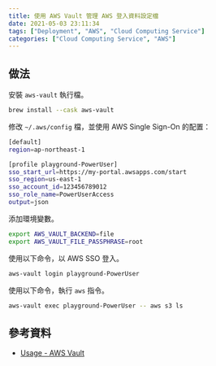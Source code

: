 ```yaml
---
title: 使用 AWS Vault 管理 AWS 登入資料設定檔
date: 2021-05-03 23:11:34
tags: ["Deployment", "AWS", "Cloud Computing Service"]
categories: ["Cloud Computing Service", "AWS"]
---
```


## 做法

安裝 `aws-vault` 執行檔。

```bash
brew install --cask aws-vault
```

修改 `~/.aws/config` 檔，並使用 AWS Single Sign-On 的配置：

```bash
[default]
region=ap-northeast-1

[profile playground-PowerUser]
sso_start_url=https://my-portal.awsapps.com/start
sso_region=us-east-1
sso_account_id=123456789012
sso_role_name=PowerUserAccess
output=json
```

添加環境變數。

```bash
export AWS_VAULT_BACKEND=file
export AWS_VAULT_FILE_PASSPHRASE=root
```

使用以下命令，以 AWS SSO 登入。

```bash
aws-vault login playground-PowerUser
```

使用以下命令，執行 `aws` 指令。

```bash
aws-vault exec playground-PowerUser -- aws s3 ls
```

## 參考資料

- [Usage - AWS Vault](https://github.com/99designs/aws-vault/blob/master/USAGE.md#aws-single-sign-on-aws-sso)

